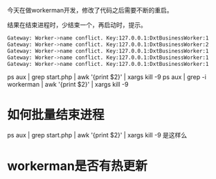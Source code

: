 
今天在做workerman开发，修改了代码之后需要不断的重启。

结果在结束进程时，少结束一个，再启动时，提示。
```bash
Gateway: Worker->name conflict. Key:127.0.0.1:DxtBusinessWorker:1
Gateway: Worker->name conflict. Key:127.0.0.1:DxtBusinessWorker:2
Gateway: Worker->name conflict. Key:127.0.0.1:DxtBusinessWorker:1
Gateway: Worker->name conflict. Key:127.0.0.1:DxtBusinessWorker:1
Gateway: Worker->name conflict. Key:127.0.0.1:DxtBusinessWorker:1
```

ps aux | grep start.php | awk '{print $2}' | xargs kill -9
ps aux | grep -i workerman | awk '{print $2}' | xargs kill -9

# 如何批量结束进程

ps aux | grep start.php | awk '{print $2}' | xargs kill -9 是这样么


# workerman是否有热更新


